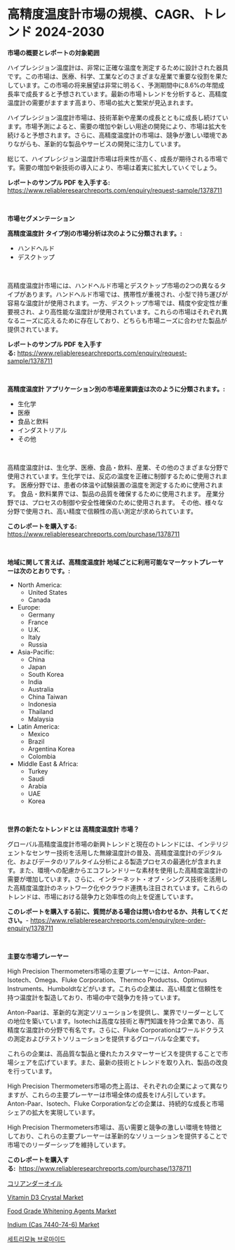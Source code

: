 <p><h1>高精度温度計市場の規模、CAGR、トレンド 2024-2030</h1></p><p><strong>市場の概要とレポートの対象範囲</strong></p>
<p><p>ハイプレシジョン温度計は、非常に正確な温度を測定するために設計された器具です。この市場は、医療、科学、工業などのさまざまな産業で重要な役割を果たしています。この市場の将来展望は非常に明るく、予測期間中に8.6%の年間成長率で成長すると予想されています。最新の市場トレンドを分析すると、高精度温度計の需要がますます高まり、市場の拡大と繁栄が見込まれます。</p><p>ハイプレシジョン温度計市場は、技術革新や産業の成長とともに成長し続けています。市場予測によると、需要の増加や新しい用途の開発により、市場は拡大を続けると予想されます。さらに、高精度温度計の市場は、競争が激しい環境でありながらも、革新的な製品やサービスの開発に注力しています。</p><p>総じて、ハイプレシジョン温度計市場は将来性が高く、成長が期待される市場です。需要の増加や新技術の導入により、市場は着実に拡大していくでしょう。</p></p>
<p><strong>レポートのサンプル PDF を入手する:</strong> <a href="https://www.reliableresearchreports.com/enquiry/request-sample/1378711">https://www.reliableresearchreports.com/enquiry/request-sample/1378711</a></p>
<p>&nbsp;</p>
<p><strong>市場セグメンテーション</strong></p>
<p><strong>高精度温度計 タイプ別の市場分析は次のように分類されます。:</strong></p>
<p><ul><li>ハンドヘルド</li><li>デスクトップ</li></ul></p>
<p>&nbsp;</p>
<p><p>高精度温度計市場には、ハンドヘルド市場とデスクトップ市場の2つの異なるタイプがあります。ハンドヘルド市場では、携帯性が重視され、小型で持ち運びが容易な温度計が使用されます。一方、デスクトップ市場では、精度や安定性が重要視され、より高性能な温度計が使用されています。これらの市場はそれぞれ異なるニーズに応えるために存在しており、どちらも市場ニーズに合わせた製品が提供されています。</p></p>
<p><strong>レポートのサンプル PDF を入手する:</strong>&nbsp;<a href="https://www.reliableresearchreports.com/enquiry/request-sample/1378711">https://www.reliableresearchreports.com/enquiry/request-sample/1378711</a></p>
<p>&nbsp;</p>
<p><strong> 高精度温度計 アプリケーション別の市場産業調査は次のように分類されます。:</strong></p>
<p><ul><li>生化学</li><li>医療</li><li>食品と飲料</li><li>インダストリアル</li><li>その他</li></ul></p>
<p>&nbsp;</p>
<p><p>高精度温度計は、生化学、医療、食品・飲料、産業、その他のさまざまな分野で使用されています。生化学では、反応の温度を正確に制御するために使用されます。 医療分野では、患者の体温や試験装置の温度を測定するために使用されます。 食品・飲料業界では、製品の品質を確保するために使用されます。 産業分野では、プロセスの制御や安全性確保のために使用されます。 その他、様々な分野で使用され、高い精度で信頼性の高い測定が求められています。</p></p>
<p><strong>このレポートを購入する:</strong>&nbsp; <a href="https://www.reliableresearchreports.com/purchase/1378711">https://www.reliableresearchreports.com/purchase/1378711</a></p>
<p>&nbsp;</p>
<p><strong>地域に関して言えば、高精度温度計 地域ごとに利用可能なマーケットプレーヤーは次のとおりです。:</strong></p>
<p><ul>
    <li>
        North America:
        <ul>
            <li>United States</li>
            <li>Canada</li>
        </ul>
    </li>
    <li>
        Europe:
        <ul>
            <li>Germany</li>
            <li>France</li>
            <li>U.K.</li>
            <li>Italy</li>
            <li>Russia</li>
        </ul>
    </li>
    <li>
        Asia-Pacific:
        <ul>
            <li>China</li>
            <li>Japan</li>
            <li>South Korea</li>
            <li>India</li>
            <li>Australia</li>
            <li>China Taiwan</li>
            <li>Indonesia</li>
            <li>Thailand</li>
            <li>Malaysia</li>
        </ul>
    </li>
    <li>
        Latin America:
        <ul>
            <li>Mexico</li>
            <li>Brazil</li>
            <li>Argentina Korea</li>
            <li>Colombia</li>
        </ul>
    </li>
    <li>
        Middle East & Africa:
        <ul>
            <li>Turkey</li>
            <li>Saudi</li>
            <li>Arabia</li>
            <li>UAE</li>
            <li>Korea</li>
        </ul>
    </li>
    </ul></p>
<p>&nbsp;</p>
<p><strong>世界の新たなトレンドとは 高精度温度計 市場？</strong></p>
<p><p>グローバル高精度温度計市場の新興トレンドと現在のトレンドには、インテリジェントなセンサー技術を活用した無線温度計の普及、高精度温度計のデジタル化、およびデータのリアルタイム分析による製造プロセスの最適化が含まれます。また、環境への配慮からエコフレンドリーな素材を使用した高精度温度計の需要が増加しています。さらに、インターネット・オブ・シングス技術を活用した高精度温度計のネットワーク化やクラウド連携も注目されています。これらのトレンドは、市場における競争力と効率性の向上を促進しています。</p></p>
<p><strong>このレポートを購入する前に、質問がある場合は問い合わせるか、共有してください。</strong>- <a href="https://www.reliableresearchreports.com/enquiry/pre-order-enquiry/1378711">https://www.reliableresearchreports.com/enquiry/pre-order-enquiry/1378711</a></p>
<p>&nbsp;</p>
<p><strong>主要な市場プレーヤー</strong></p>
<p><p>High Precision Thermometers市場の主要プレーヤーには、Anton-Paar、Isotech、Omega、Fluke Corporation、Thermco Productss、Optimus Instruments、Humboldtなどがいます。これらの企業は、高い精度と信頼性を持つ温度計を製造しており、市場の中で競争力を持っています。</p><p>Anton-Paarは、革新的な測定ソリューションを提供し、業界でリーダーとしての地位を築いています。Isotechは高度な技術と専門知識を持つ企業であり、高精度な温度計の分野で有名です。さらに、Fluke Corporationはワールドクラスの測定およびテストソリューションを提供するグローバルな企業です。</p><p>これらの企業は、高品質な製品と優れたカスタマーサービスを提供することで市場シェアを広げています。また、最新の技術とトレンドを取り入れ、製品の改良を行っています。</p><p>High Precision Thermometers市場の売上高は、それぞれの企業によって異なりますが、これらの主要プレーヤーは市場全体の成長をけん引しています。Anton-Paar、Isotech、Fluke Corporationなどの企業は、持続的な成長と市場シェアの拡大を実現しています。</p><p>High Precision Thermometers市場は、高い需要と競争の激しい環境を特徴としており、これらの主要プレーヤーは革新的なソリューションを提供することで市場でのリーダーシップを維持しています。</p></p>
<p><strong>このレポートを購入する:</strong>&nbsp;&nbsp;<a href="https://www.reliableresearchreports.com/purchase/1378711">https://www.reliableresearchreports.com/purchase/1378711</a></p>
<p><p><a href="https://github.com/cbigkbh02719/Market-Research-Report-List-1/blob/main/2558837727.md">コリアンダーオイル</a></p><p><a href="https://github.com/provorikovar/Market-Research-Report-List-3/blob/main/vitamin-d3-crystal-market.md">Vitamin D3 Crystal Market</a></p><p><a href="https://github.com/angelajermaine/Market-Research-Report-List-2/blob/main/food-grade-whitening-agents-market.md">Food Grade Whitening Agents Market</a></p><p><a href="https://issuu.com/reportprime-2/docs/indium-cas-7440-74-6-market-size-2030.pptx">Indium (Cas 7440-74-6) Market</a></p><p><a href="https://github.com/vsr06p4p49/Market-Research-Report-List-1/blob/main/6173657419.md">세트리모늄 브로마이드</a></p></p>